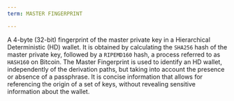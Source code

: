 ```yaml
---
term: MASTER FINGERPRINT

---
```

A 4-byte (32-bit) fingerprint of the master private key in a Hierarchical Deterministic (HD) wallet. It is obtained by calculating the `SHA256` hash of the master private key, followed by a `RIPEMD160` hash, a process referred to as `HASH160` on Bitcoin. The Master Fingerprint is used to identify an HD wallet, independently of the derivation paths, but taking into account the presence or absence of a passphrase. It is concise information that allows for referencing the origin of a set of keys, without revealing sensitive information about the wallet.